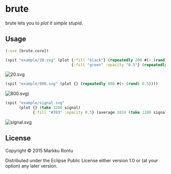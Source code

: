 # brute

brute lets you to *plot it simple stupid*.

## Usage

```clj
(:use [brute.core])
```

```clj
(spit "example/20.svg" (plot {:fill "black"} (repeatedly 200 #(- (rand) 0.5))
                             {:fill "green" :opacity "0.5"} (repeatedly 20 #(- (rand) 0.5))))
```

![20.svg](https://rawgit.com/Macroz/brute/master/example/20.svg)

```clj
(spit "example/800.svg" (plot {} (repeatedly 800 #(- (rand) 0.5))))
```

![800.svg](https://rawgit.com/Macroz/brute/master/example/800.svg))

```clj
(spit "example/signal.svg"
      (plot {} (take 1280 signal)
            {:fill "#393" :opacity 0.5} (average 1024 (take 1280 signal))))
```

![signal.svg](https://rawgit.com/Macroz/brute/master/example/signal.svg)


## License

Copyright © 2015 Markku Rontu

Distributed under the Eclipse Public License either version 1.0 or (at your option) any later version.
